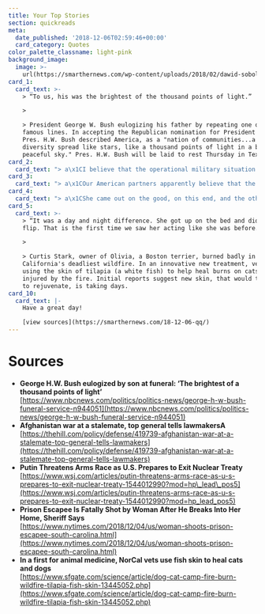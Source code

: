 ```yaml
---
title: Your Top Stories
section: quickreads
meta:
  date_published: '2018-12-06T02:59:46+00:00'
  card_category: Quotes
color_palette_classname: light-pink
background_image:
  image: >-
    url(https://smarthernews.com/wp-content/uploads/2018/02/dawid-sobolewski-271380-360x360.jpg)
card_1:
  card_text: >-
    > “To us, his was the brightest of the thousand points of light.”

    > 

    > President George W. Bush eulogizing his father by repeating one of his
    famous lines. In accepting the Republican nomination for President in 1988,
    Pres. H.W. Bush described America, as a "nation of communities...a brilliant
    diversity spread like stars, like a thousand points of light in a broad and
    peaceful sky." Pres. H.W. Bush will be laid to rest Thursday in Texas.
card_2:
  card_text: "> a\x1CI believe that the operational military situation is largely stalemated.a\x1D\n> \n> Marine Lt. Gen. Kenneth McKenzie testifying to the Senate Armed Services Committee about Afghanistan, as he seeks confirmation to head U.S. forces in the Middle East. General McKenzie says if America left now, Afghan security forces could not defend the country against the Taliban but expressed some optimism re: peace talks with the group that just claimed responsibility for killing 4 U.S. soldiers."
card_3:
  card_text: "> a\x1COur American partners apparently believe that the situation has changed to such an extent that the U.S. should have such weapons. What answer will they have from our side? Ita\x19s simple: wea\x19ll do it too.a\x1D\n> \n> Russian President Vladimir President addressing U.S. threats to withdraw from a Cold War arms treaty that prohibits the construction of certain nuclear missiles. The U.S. believes Russia is violating the treaty and unless Russia shows compliance, will sever the pact. Russia denies violating the deal."
card_4:
  card_text: "> a\x1CShe came out on the good, on this end, and the other guy a\x14 the bad guy a\x14 didna\x19t… I think shea\x19ll be inspiration to a lot of other ladies.a\x1D\n> \n> South Carolina Pickens County Sheriff Rick Clark speaking about a local woman who shot and killed an escaped prison inmate who broke down her door in the middle of the night and approached her bedroom. The woman, a legal gun owner, shot the intruder once in the head and killed him."
card_5:
  card_text: >-
    > “It was a day and night difference. She got up on the bed and did a back
    flip. That is the first time we saw her acting like she was before.”

    > 

    > Curtis Stark, owner of Olivia, a Boston terrier, burned badly in
    California's deadliest wildfire. In an innovative new treatment, vets are
    using the skin of tilapia (a white fish) to help heal burns on cats & dogs
    injured by the fire. Initial reports suggest new skin, that would take weeks
    to rejuvenate, is taking days.
card_10:
  card_text: |-
    Have a great day!

    [view sources](https://smarthernews.com/18-12-06-qq/)
---
```

Sources
=======

*   **George H.W. Bush eulogized by son at funeral: ‘The brightest of a thousand points of light’**  
    [https://www.nbcnews.com/politics/politics-news/george-h-w-bush-funeral-service-n944051](https://www.nbcnews.com/politics/politics-news/george-h-w-bush-funeral-service-n944051)
*   **Afghanistan war at a stalemate, top general tells lawmakersA**  
    [https://thehill.com/policy/defense/419739-afghanistan-war-at-a-stalemate-top-general-tells-lawmakers](https://thehill.com/policy/defense/419739-afghanistan-war-at-a-stalemate-top-general-tells-lawmakers)
*   **Putin Threatens Arms Race as U.S. Prepares to Exit Nuclear Treaty**  
    [https://www.wsj.com/articles/putin-threatens-arms-race-as-u-s-prepares-to-exit-nuclear-treaty-1544012990?mod=hp\_lead\_pos5](https://www.wsj.com/articles/putin-threatens-arms-race-as-u-s-prepares-to-exit-nuclear-treaty-1544012990?mod=hp_lead_pos5)
*   **Prison Escapee Is Fatally Shot by Woman After He Breaks Into Her Home, Sheriff Says**  
    [https://www.nytimes.com/2018/12/04/us/woman-shoots-prison-escapee-south-carolina.html](https://www.nytimes.com/2018/12/04/us/woman-shoots-prison-escapee-south-carolina.html)
*   **In a first for animal medicine, NorCal vets use fish skin to heal cats and dogs**  
    [https://www.sfgate.com/science/article/dog-cat-camp-fire-burn-wildfire-tilapia-fish-skin-13445052.php](https://www.sfgate.com/science/article/dog-cat-camp-fire-burn-wildfire-tilapia-fish-skin-13445052.php)